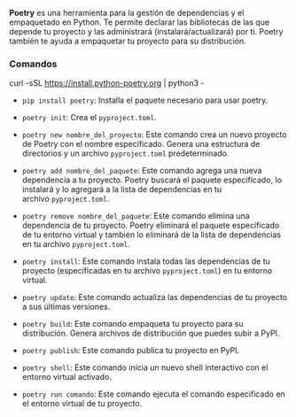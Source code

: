 **Poetry** es una herramienta para la gestión de dependencias y el empaquetado en Python. Te permite declarar las bibliotecas de las que depende tu proyecto y las administrará (instalará/actualizará) por ti. Poetry también te ayuda a empaquetar tu proyecto para su distribución.

### Comandos 
curl -sSL https://install.python-poetry.org | python3 -

- `pip install poetry`: Installa el paquete necesario para usar poetry.

- `poetry init`: Crea el `pyproject.toml`.

- `poetry new nombre_del_proyecto`: Este comando crea un nuevo proyecto de Poetry con el nombre especificado. Genera una estructura de directorios y un archivo `pyproject.toml` predeterminado.
    
- `poetry add nombre_del_paquete`: Este comando agrega una nueva dependencia a tu proyecto. Poetry buscará el paquete especificado, lo instalará y lo agregará a la lista de dependencias en tu archivo `pyproject.toml`.
    
- `poetry remove nombre_del_paquete`: Este comando elimina una dependencia de tu proyecto. Poetry eliminará el paquete especificado de tu entorno virtual y también lo eliminará de la lista de dependencias en tu archivo `pyproject.toml`.
    
- `poetry install`: Este comando instala todas las dependencias de tu proyecto (especificadas en tu archivo `pyproject.toml`) en tu entorno virtual.
    
- `poetry update`: Este comando actualiza las dependencias de tu proyecto a sus últimas versiones.
    
- `poetry build`: Este comando empaqueta tu proyecto para su distribución. Genera archivos de distribución que puedes subir a PyPI.
    
- `poetry publish`: Este comando publica tu proyecto en PyPI.
    
- `poetry shell`: Este comando inicia un nuevo shell interactivo con el entorno virtual activado.
    
- `poetry run comando`: Este comando ejecuta el comando especificado en el entorno virtual de tu proyecto.
